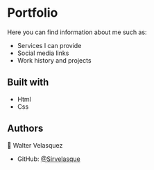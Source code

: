 # Portfolio
Here you can find information about me such as:
- Services I can provide
- Social media links
- Work history and projects
## Built with
- Html
- Css
## Authors

👤 Walter Velasquez

- GitHub: [@Sirvelasque](https://github.com/Sirvelasque)
